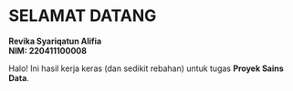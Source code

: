 # SELAMAT DATANG

**Revika Syariqatun Alifia**  
**NIM: 220411100008**

Halo! Ini hasil kerja keras (dan sedikit rebahan) untuk tugas **Proyek Sains Data**.  

```{tableofcontents}
